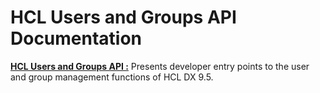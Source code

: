 # HCL Users and Groups API Documentation

[**HCL Users and Groups API :**](https://HCL-TECH-SOFTWARE.github.io/experience-api-documentation/users-api) Presents developer entry points to the user and group management functions of HCL DX 9.5.
